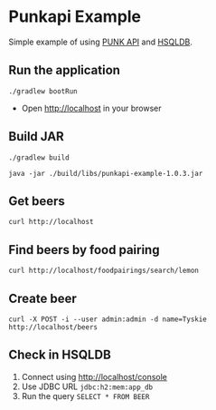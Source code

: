 # Punkapi Example

Simple example of using [PUNK API](https://punkapi.com) and [HSQLDB](http://hsqldb.org).

## Run the application

```
./gradlew bootRun
```

+ Open [http://localhost](http://localhost) in your browser

## Build JAR

```
./gradlew build
```

```
java -jar ./build/libs/punkapi-example-1.0.3.jar
```

## Get beers

```
curl http://localhost
```

## Find beers by food pairing

```
curl http://localhost/foodpairings/search/lemon
```

## Create beer

```
curl -X POST -i --user admin:admin -d name=Tyskie http://localhost/beers
```

## Check in HSQLDB

1. Connect using [http://localhost/console](http://localhost/console)
2. Use JDBC URL `jdbc:h2:mem:app_db`
3. Run the query `SELECT * FROM BEER`